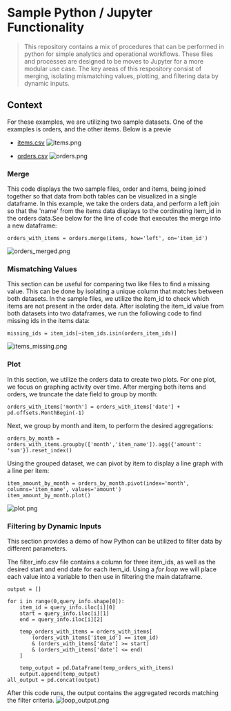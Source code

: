 # Sample Python / Jupyter Functionality

> This repository contains a mix of procedures that can be performed in python for simple analytics and operational workflows. These files and processes are designed to be moves to Jupyter for a more modular use case.
> The key areas of this respository consist of merging, isolating mismatching values, plotting, and filtering data by dynamic inputs.

## Context
For these examples, we are utilizing two sample datasets. One of the examples is orders, and the other items. Below is a previe
* [items.csv](items.csv)
![items.png](items.png)

* [orders.csv](orders.csv)
![orders.png](orders.png)

### Merge
This code displays the two sample files, order and items, being joined together so that data from both tables can be visualized in a single dataframe. In this example, we take the orders data, and perform a left join so that the 'name' from the items data displays to the cordinating item_id in the orders data.See below for the line of code that executes the merge into a new dataframe:
```
orders_with_items = orders.merge(items, how='left', on='item_id')
```
![orders_merged.png](orders_merged.png)

### Mismatching Values
This section can be useful for comparing two like files to find a missing value. This can be done by isolating a unique column that matches between both datasets. In the sample files, we utilize the item_id to check which items are not present in the order data. After isolating the item_id value from both datasets into two dataframes, we run the following code to find missing ids in the items data: 
```
missing_ids = item_ids[~item_ids.isin(orders_item_ids)]
```
![items_missing.png](items_missing.png)

### Plot
In this section, we utilize the orders data to create two plots. For one plot, we focus on graphing activity over time. After merging both items and orders, we truncate the date field to group by month:
```
orders_with_items['month'] = orders_with_items['date'] + pd.offsets.MonthBegin(-1)
```
Next, we group by month and item, to perform the desired aggregations:
```
orders_by_month = orders_with_items.groupby(['month','item_name']).agg({'amount': 'sum'}).reset_index()
```
Using the grouped dataset, we can pivot by item to display a line graph with a line per item:
```
item_amount_by_month = orders_by_month.pivot(index='month', columns='item_name', values='amount')
item_amount_by_month.plot()
```
![plot.png](plot.png)

### Filtering by Dynamic Inputs
This section provides a demo of how Python can be utilized to filter data by different parameters. 

The filter_info.csv file contains a column for three item_ids, as well as the desired start and end date for each item_id. Using a _for loop_ we will place each value into a variable to then use in filtering the main dataframe.
```
output = []

for i in range(0,query_info.shape[0]):
    item_id = query_info.iloc[i][0]
    start = query_info.iloc[i][1]
    end = query_info.iloc[i][2]
    
    temp_orders_with_items = orders_with_items[
        (orders_with_items['item_id'] == item_id) 
        & (orders_with_items['date'] >= start) 
        & (orders_with_items['date'] <= end) 
    ]
    
    temp_output = pd.DataFrame(temp_orders_with_items)
    output.append(temp_output)
all_output = pd.concat(output)
```
After this code runs, the output contains the aggregated records matching the filter criteria.
![loop_output.png](loop_output.png)

